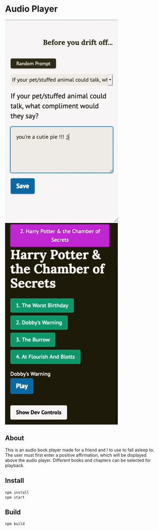 # Audio Player

![affirmation screen](./screenshots/affirmation-screen.png)
![player screen](./screenshots/player-screen.png)

## About

This is an audio book player made for a friend and I to use to fall asleep to. The user must first enter a positive affirmation, which will be displayed above the audio player. Different books and chapters can be selected for playback.

## Install

```
npm install
npm start
```

## Build

```
npm build
```
